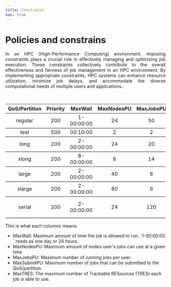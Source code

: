 ```yaml
---
title: Constrains
nav: true
---
```


# Policies and constrains

<div align="justify">
In an HPC (High-Performance Computing) environment, imposing constraints plays a crucial role in effectively managing and optimizing job execution. These constraints collectively contribute to the overall effectiveness and fairness of job management in an HPC environment. By implementing appropriate constraints, HPC systems can enhance resource utilization, minimize job delays, and accommodate the diverse computational needs of multiple users and applications.</div>

<br> <!-- Blank line -->
<table style="text-align: center; border-collapse: collapse;">
  <tr style="border-bottom: 1px solid black;">
    <th>QoS/Partition</th>
    <th>Priority</th>
    <th>MaxWall</th>
    <th>MaxNodesPU</th>
    <th>MaxJobsPU</th>
    <th>MaxSubmitPU</th>
    <th>MaxTRES</th>
  </tr>
  <tr style="border-bottom: 1px solid black;">
    <td>regular</td>
    <td>200</td>
    <td>1-00:00:00</td>
    <td>24</td>
    <td>50</td>
    <td></td>
    <td></td>
  </tr>
  <tr style="border-bottom: 1px solid black;">
    <td>test</td>
    <td>500</td>
    <td>00:10:00</td>
    <td>2</td>
    <td>2</td>
    <td>2</td>
    <td></td>
  </tr>
  <tr style="border-bottom: 1px solid black;">
    <td>long</td>
    <td>200</td>
    <td>2-00:00:00</td>
    <td>24</td>
    <td>20</td>
    <td></td>
    <td></td>
  </tr>
  <tr style="border-bottom: 1px solid black;">
    <td>xlong</td>
    <td>200</td>
    <td>8-00:00:00</td>
    <td>6</td>
    <td>14</td>
    <td></td>
    <td></td>
  </tr>
  <tr style="border-bottom: 1px solid black;">
    <td>large</td>
    <td>200</td>
    <td>2-00:00:00</td>
    <td>40</td>
    <td>6</td>
    <td></td>
    <td></td>
  </tr>
  <tr style="border-bottom: 1px solid black;">
    <td>xlarge</td>
    <td>200</td>
    <td>2-00:00:00</td>
    <td>80</td>
    <td>6</td>
    <td></td>
    <td></td>
  </tr>
  <tr style="border-bottom: 1px solid black;">
    <td>serial</td>
    <td>200</td>
    <td>2-00:00:00</td>
    <td>24</td>
    <td>120</td>
    <td></td>
    <td>cpu=1<br/>gpu=1<br/>node=1</td>
  </tr>
</table>

This is what each columns means:

- MaxWall: Maximum amount of time the job is allowed to run. ´1-00:00:00´ reads as one day or 24 hours.
- MaxNodesPU: Maximum amount of nodes user's jobs can use at a given time.
- MaxJobsPU: Maximum number of running jobs per user.
- MaxSubmitPU: Maximum number of jobs that can be submitted to the QoS/partition.
- MaxTRES: The maximum number of Trackable RESources (TRES) each job is able to use. 

